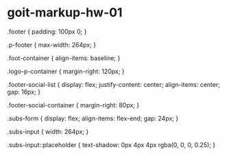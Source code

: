 # goit-markup-hw-01

.footer {
padding: 100px 0;
}

.p-footer {
max-width: 264px;
}

.foot-container {
align-items: baseline;
}

.logo-p-container {
margin-right: 120px;
}

.footer-social-list {
display: flex;
justify-content: center;
align-items: center;
gap: 16px;
}

.footer-social-container {
margin-right: 80px;
}

.subs-form {
display: flex;
align-items: flex-end;
gap: 24px;
}

.subs-input {
width: 264px;
}

.subs-input::placeholder {
text-shadow: 0px 4px 4px rgba(0, 0, 0, 0.25);
}
